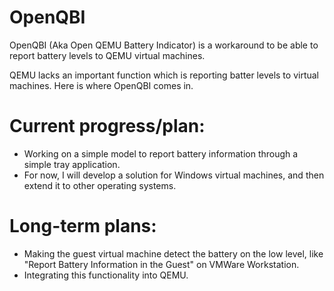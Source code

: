 # OpenQBI
OpenQBI (Aka Open QEMU Battery Indicator) is a workaround to be able to report battery levels to QEMU virtual machines.

QEMU lacks an important function which is reporting batter levels to virtual machines. Here is where OpenQBI comes in.

# Current progress/plan:
- Working on a simple model to report battery information through a simple tray application.
- For now, I will develop a solution for Windows virtual machines, and then extend it to other operating systems.

# Long-term plans:
- Making the guest virtual machine detect the battery on the low level, like "Report Battery Information in the Guest" on VMWare Workstation.
- Integrating this functionality into QEMU.
